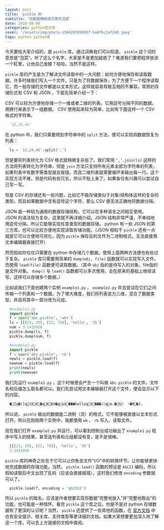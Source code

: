 ```yaml
---
layout: post
title: 'pickle 库'
subtitle: '将数据腌制成完美的泡菜'
date: 2018-08-06
categories: python官方库
cover: '/assets/img/photo-1504283099957-5a6f6c2af240.jpeg'
tags: python python库
---
```


今天要给大家介绍的，是 `pickle` 库。通过词典我们可以知道， `pickle` 这个词的意思是“泡菜”。听了这么个名字，大家是不是更加疑惑了？难道我们要把程序放进一个缸里，让他自己发酵？哈哈，当然不是这样。

`pickle` 库的产生是为了解决文件读取中的一大问题：如何方便地保存和读取数据。许多时候我们写入一个文件，只是为了将数据保存，为了方便下一个程序读取它。而一般存储的文件都是以文本形式，这样就容易导致互相的不兼容。常用的存储形式有 CSV 和 JSON 。下面先简单介绍一下：

CSV 可以较为方便地存储一个一维或者二维的列表。它用逗号分隔不同的数据，用换行来表示下一组数据。 CSV 使用起来较为简单，比如有下面这样一个 CSV 格式的字符串。

```python
  '12,24,46'
```

在 python 中，我们只需要用到字符串中的 `split` 方法，便可以实现将数据恢复为列表：

```python
  ls = '12,24,46'.split(',')
```

但是要将列表转化为 CSV 格式就稍微复杂些了。我们常用 `‘,’.join(ls)` 这样的方法将列表转化为字符串，但是 `join` 方法只支持所有元素全部为字符串的列表，如果列表中有数字等类型就会报错。而且二维列表就需要循环来输出每一行。这个实现方法不难，但是代码有些冗长，所以不贴上来了。如果各位有兴趣可以尝试自己写一写。

但是 CSV 的存储还有一些问题，比如它不能存储类似于对象/结构体这样的复杂的类型。而且如果数据中含有逗号这个字符，那么 CSV 便无法正确地将数据分隔。

JSON 是一种较为通用的数据存储结构，它可以在多种语言之间相互使用。 JSON 的语法较为复杂，这里就不再详细介绍。JSON 结构非常严谨，不单纯地用逗号分隔，所以它能够实现任意类型的数据存储。 python 有一些 JSON 的第三方库，也可以比较方便地实现读取存储功能。（JSON 相较于 `pickle` 还有一点就是它可以方便地可视化，因为 `pickle` 保存后的文件为二进制格式，无法直接用文本编辑器直接打开）

然而假如你仅仅只需要在 python 中存储几个数据。使用上面两种方法便也有些过于复杂。 `pickle` 库只需要用简单的 `dump(obj, file)` 函数就可以实现写入文件，而使用 `load(file)` 函数便可读取数据。（其中 `obj` 指的是待写入的对象，file指的是文件对象。 `dump()` 与 `load()` 函数都可以多次使用，会在原来的基础上继续读写，这样可以存储多个数据。）

比如说我们下面创建两个实例 `example1.py` 、 `example2.py` 并且尝试在它们之间传输一个列表和一个数据。为了增大难度，我们将列表变为三维，混合了数据类型，并且将其中一部分改为元组。

```python
  #example1.py
  import pickle
  f = open("abc.pickle", 'wb+')
  ls = [[(23, 29), (22, 79)], 'hello', '35']
  num = 3.1415926
  pickle.dump(ls, f)
  pickle.dump(num, f)
```
 
```python
  #example2.py
  import pickle
  f = open("abc.pickle", 'rb')
  newls = pickle.load(f)
  newnum = pickle.load(f)
  print(newls)
  print(newnum)
```

我们先运行 `example1.py` ，这个时候便会产生一个叫做 `abc.pickle` 的文件。文件名和后缀怎么取名都可以。我们先尝试用文本编辑器打开这个文件，便会显示以下的内容。

```python
  �]q�(]q(KK�qKKO�qeX���helloqX���35qe.�G@	!�M�J.
```

所以说， `pickle` 输出的数据是二进制（流）的格式，它不能够被直接以文本形式打开。所以在刚刚两个实例中，我都使用 `wb` 、 `rb` 写入、读取文件。

现在我们打开 `example2.py` 并运行，可以看到控制台成功输出了 `example1.py` 程序中写入的结果，甚至连列表和元组都没有变，是不是很棒。

```python
  [[(23, 29), (22, 79)], 'hello', '35']
  3.1415926
```

`pickle` 库的神奇之处在于它可以让你免去文件“I/O”中的转换环节。让你能够更快地完成数据的存储功能。当然， `pickle.load()` 函数的预设是 `ASCII` 编码，所以假如读取后中文出现了乱码（应该会直接报错），这时我们修改 `encoding` 参数就可以了。

```python
  pickle.load(f, encoding = 'gb2312')
```

所以 `pickle` 的取名，应该是作者想要实现将数据“完整地放入”并“完整地取出”的功能，也可能是一种情怀。看完 `pickle` 这个库之后，你是不是对 python 存储数据有了更深的认识呢？当然， `pickle` 还提供了一些其他的函数。在 [官方文档](https://docs.python.org/3.7/library/pickle.html#pickle.dump) 中也有安全提示、相关库、支持类型等更详细的文档。如果大家想要更加深入地了解这一个库，可以去上方链接的文档中查阅。
